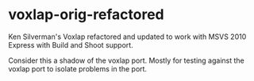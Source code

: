 voxlap-orig-refactored
======================

Ken Silverman's Voxlap refactored and updated to work with MSVS 2010 Express with Build and Shoot support.

Consider this a shadow of the voxlap port. Mostly for testing against the voxlap port to isolate problems in the port.
